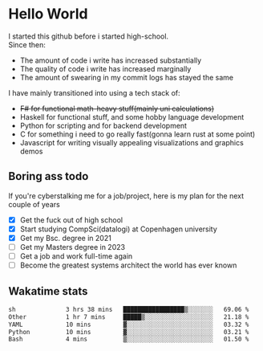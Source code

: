 # Hello World

I started this github before i started high-school.  
Since then:
- The amount of code i write has increased substantially
- The quality of code i write has increased marginally
- The amount of swearing in my commit logs has stayed the same

I have mainly transitioned into using a tech stack of:
- ~~F# for functional math-heavy stuff(mainly uni calculations)~~
- Haskell for functional stuff, and some hobby language development
- Python for scripting and for backend development
- C for something i need to go really fast(gonna learn rust at some point)
- Javascript for writing visually appealing visualizations and graphics demos

## Boring ass todo
If you're cyberstalking me for a job/project, here is my plan for the next couple of years
- [x] Get the fuck out of high school
- [x] Start studying CompSci(datalogi) at Copenhagen university
- [x] Get my Bsc. degree in 2021
- [ ] Get my Masters degree in 2023
- [ ] Get a job and work full-time again
- [ ] Become the greatest systems architect the world has ever known

## Wakatime stats
<!--START_SECTION:waka-->

```txt
sh              3 hrs 38 mins   █████████████████▒░░░░░░░   69.06 %
Other           1 hr 7 mins     █████▒░░░░░░░░░░░░░░░░░░░   21.18 %
YAML            10 mins         ▓░░░░░░░░░░░░░░░░░░░░░░░░   03.32 %
Python          10 mins         ▓░░░░░░░░░░░░░░░░░░░░░░░░   03.21 %
Bash            4 mins          ▒░░░░░░░░░░░░░░░░░░░░░░░░   01.50 %
```

<!--END_SECTION:waka-->
